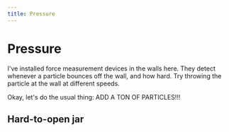```yaml
---
title: Pressure
---
```


# Pressure

I've installed force measurement devices in the walls here. They detect whenever a particle bounces off the wall, and how hard. Try throwing the particle at the wall at different speeds.

<script>
    var sim = createSimulation({
        controls: ["playPauseButton", "resetButton"],
        visualizations: ["pressure"],
        parameters: {
            particleCount: 1,
            radiusScaling: 0.1,
            bondEnergy: 0,
        },
    });

</script>

Okay, let's do the usual thing: ADD A TON OF PARTICLES!!!

<script>
    var sim = createSimulation({
        controls: ["playPauseButton", "resetButton", "soundEnabled"],
        visualizations: ["pressure"],
        particleGenerator: uniformParticleGenerator,
        parameters: {
            particleCount: 100,
            radiusScaling: 0.02,
            bondEnergy: 0,
        },
    });
</script>



## Hard-to-open jar

<script>
    var sim = createSimulation({
        controls: ["resetButton"],
        visualizations: ["pressure"],
        particleGenerator: uniformParticleGenerator,
        parameters: {
            particleCount: 1,
            radiusScaling: 0.1,
            bondEnergy: 0,
        },
    });


    sim.walls.push(
        new Wall(v2(-0.5, -1), v2(-0.5, 0.5)),
        new Wall(v2(-0.5, 0.5), v2(0.5, 0.5)),
        new Wall(v2(0.5, 0.5), v2(0.5, -1))
    );
</script>

